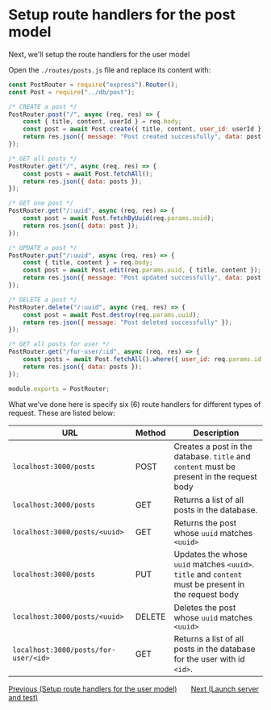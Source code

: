 # Setup route handlers for the post model

Next, we'll setup the route handlers for the user model

Open the `./routes/posts.js` file and replace its content with:

```js
const PostRouter = require("express").Router();
const Post = require("../db/post");

/* CREATE a post */
PostRouter.post("/", async (req, res) => {
    const { title, content, userId } = req.body;
    const post = await Post.create({ title, content, user_id: userId });
    return res.json({ message: "Post created successfully", data: post });
});

/* GET all posts */
PostRouter.get("/", async (req, res) => {
    const posts = await Post.fetchAll();
    return res.json({ data: posts });
});

/* GET one post */
PostRouter.get("/:uuid", async (req, res) => {
    const post = await Post.fetchByUuid(req.params.uuid);
    return res.json({ data: post });
});

/* UPDATE a post */
PostRouter.put("/:uuid", async (req, res) => {
    const { title, content } = req.body;
    const post = await Post.edit(req.params.uuid, { title, content });
    return res.json({ message: "Post updated successfully", data: post });
});

/* DELETE a post */
PostRouter.delete("/:uuid", async (req, res) => {
    const post = await Post.destroy(req.params.uuid);
    return res.json({ message: "Post deleted successfully" });
});

/* GET all posts for user */
PostRouter.get("/for-user/:id", async (req, res) => {
    const posts = await Post.fetchAll().where({ user_id: req.params.id });
    return res.json({ data: posts });
});

module.exports = PostRouter;
```

What we've done here is specify six (6) route handlers for different types of request. These are
listed below:

| URL                                  | Method | Description                                                                                          |
| ------------------------------------ | ------ | ---------------------------------------------------------------------------------------------------- |
| `localhost:3000/posts`               | POST   | Creates a post in the database. `title` and `content` must be present in the request body            |
| `localhost:3000/posts`               | GET    | Returns a list of all posts in the database.                                                         |
| `localhost:3000/posts/<uuid>`        | GET    | Returns the post whose `uuid` matches `<uuid>`                                                       |
| `localhost:3000/posts`               | PUT    | Updates the whose `uuid` matches `<uuid>`. `title` and `content` must be present in the request body |
| `localhost:3000/posts/<uuid>`        | DELETE | Deletes the post whose `uuid` matches `<uuid>`                                                       |
| `localhost:3000/posts/for-user/<id>` | GET    | Returns a list of all posts in the database for the user with id `<id>`.                             |

<div>
    <a href="./06-setup-routes-for-user.md">Previous (Setup route handlers for the user model)</a>
    <span>&nbsp;&nbsp;&nbsp;&nbsp;&nbsp;</span>
    <a href="./08-launch-server-and-test.md">Next (Launch server and test)</a>
</div>
